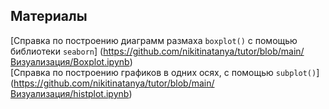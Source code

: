 ## Материалы
[Справка по построению диаграмм размаха `boxplot()` с помощью библиотеки `seaborn`]	(https://github.com/nikitinatanya/tutor/blob/main/Визуализация/Boxplot.ipynb)  
[Справка по построению графиков в одних осях, с помощью `subplot()`] (https://github.com/nikitinatanya/tutor/blob/main/Визуализация/histplot.ipynb)  